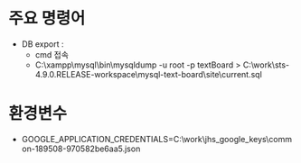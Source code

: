 # 주요 명령어
- DB export : 
	- cmd 접속
	- C:\xampp\mysql\bin\mysqldump -u root -p textBoard > C:\work\sts-4.9.0.RELEASE-workspace\mysql-text-board\site\current.sql
# 환경변수
- GOOGLE_APPLICATION_CREDENTIALS=C:\work\jhs_google_keys\common-189508-970582be6aa5.json